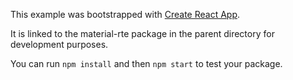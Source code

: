 This example was bootstrapped with [Create React App](https://github.com/facebook/create-react-app).

It is linked to the material-rte package in the parent directory for development purposes.

You can run `npm install` and then `npm start` to test your package.

